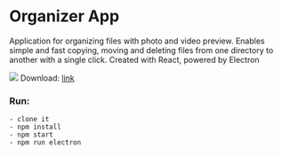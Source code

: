 # Organizer App
Application for organizing files with photo and video preview.
Enables simple and fast copying, moving and deleting files from one directory to another with a single click.
Created with React, powered by Electron

![](video.gif)
Download: [link](https://www.dropbox.com/s/n3tjxx9futt9jpp/organizer.zip?dl=0)

### Run:
```
- clone it
- npm install
- npm start
- npm run electron
```
